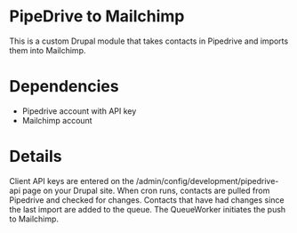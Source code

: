 # PipeDrive to Mailchimp

This is a custom Drupal module that takes contacts in Pipedrive and imports them into Mailchimp. 

# Dependencies
- Pipedrive account with API key
- Mailchimp account

# Details
Client API keys are entered on the /admin/config/development/pipedrive-api page on your Drupal site. 
When cron runs, contacts are pulled from Pipedrive and checked for changes. Contacts that have had changes since the last import are added to the queue. 
The QueueWorker initiates the push to Mailchimp.
